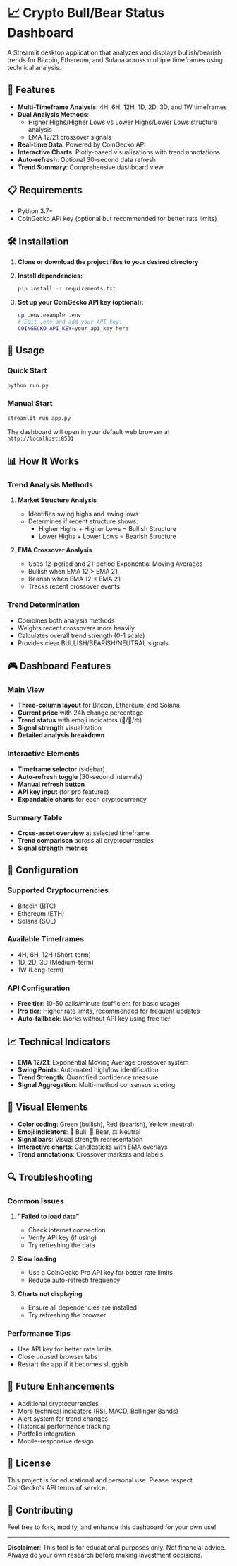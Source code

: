 # 📈 Crypto Bull/Bear Status Dashboard

A Streamlit desktop application that analyzes and displays bullish/bearish trends for Bitcoin, Ethereum, and Solana across multiple timeframes using technical analysis.

## 🚀 Features

- **Multi-Timeframe Analysis**: 4H, 6H, 12H, 1D, 2D, 3D, and 1W timeframes
- **Dual Analysis Methods**:
  - Higher Highs/Higher Lows vs Lower Highs/Lower Lows structure analysis
  - EMA 12/21 crossover signals
- **Real-time Data**: Powered by CoinGecko API
- **Interactive Charts**: Plotly-based visualizations with trend annotations
- **Auto-refresh**: Optional 30-second data refresh
- **Trend Summary**: Comprehensive dashboard view

## 📋 Requirements

- Python 3.7+
- CoinGecko API key (optional but recommended for better rate limits)

## 🛠️ Installation

1. **Clone or download the project files to your desired directory**

2. **Install dependencies:**
   ```bash
   pip install -r requirements.txt
   ```

3. **Set up your CoinGecko API key (optional):**
   ```bash
   cp .env.example .env
   # Edit .env and add your API key:
   COINGECKO_API_KEY=your_api_key_here
   ```

## 🎯 Usage

### Quick Start
```bash
python run.py
```

### Manual Start
```bash
streamlit run app.py
```

The dashboard will open in your default web browser at `http://localhost:8501`

## 📊 How It Works

### Trend Analysis Methods

1. **Market Structure Analysis**
   - Identifies swing highs and swing lows
   - Determines if recent structure shows:
     - Higher Highs + Higher Lows = Bullish Structure
     - Lower Highs + Lower Lows = Bearish Structure

2. **EMA Crossover Analysis**
   - Uses 12-period and 21-period Exponential Moving Averages
   - Bullish when EMA 12 > EMA 21
   - Bearish when EMA 12 < EMA 21
   - Tracks recent crossover events

### Trend Determination
- Combines both analysis methods
- Weights recent crossovers more heavily
- Calculates overall trend strength (0-1 scale)
- Provides clear BULLISH/BEARISH/NEUTRAL signals

## 🎮 Dashboard Features

### Main View
- **Three-column layout** for Bitcoin, Ethereum, and Solana
- **Current price** with 24h change percentage
- **Trend status** with emoji indicators (🐂/🐻/⚖️)
- **Signal strength** visualization
- **Detailed analysis breakdown**

### Interactive Elements
- **Timeframe selector** (sidebar)
- **Auto-refresh toggle** (30-second intervals)
- **Manual refresh button**
- **API key input** (for pro features)
- **Expandable charts** for each cryptocurrency

### Summary Table
- **Cross-asset overview** at selected timeframe
- **Trend comparison** across all cryptocurrencies
- **Signal strength metrics**

## 🔧 Configuration

### Supported Cryptocurrencies
- Bitcoin (BTC)
- Ethereum (ETH)
- Solana (SOL)

### Available Timeframes
- 4H, 6H, 12H (Short-term)
- 1D, 2D, 3D (Medium-term)
- 1W (Long-term)

### API Configuration
- **Free tier**: 10-50 calls/minute (sufficient for basic usage)
- **Pro tier**: Higher rate limits, recommended for frequent updates
- **Auto-fallback**: Works without API key using free tier

## 📈 Technical Indicators

- **EMA 12/21**: Exponential Moving Average crossover system
- **Swing Points**: Automated high/low identification
- **Trend Strength**: Quantified confidence measure
- **Signal Aggregation**: Multi-method consensus scoring

## 🎨 Visual Elements

- **Color coding**: Green (bullish), Red (bearish), Yellow (neutral)
- **Emoji indicators**: 🐂 Bull, 🐻 Bear, ⚖️ Neutral
- **Signal bars**: Visual strength representation
- **Interactive charts**: Candlesticks with EMA overlays
- **Trend annotations**: Crossover markers and labels

## 🔍 Troubleshooting

### Common Issues

1. **"Failed to load data"**
   - Check internet connection
   - Verify API key (if using)
   - Try refreshing the data

2. **Slow loading**
   - Use a CoinGecko Pro API key for better rate limits
   - Reduce auto-refresh frequency

3. **Charts not displaying**
   - Ensure all dependencies are installed
   - Try refreshing the browser

### Performance Tips
- Use API key for better rate limits
- Close unused browser tabs
- Restart the app if it becomes sluggish

## 🌟 Future Enhancements

- Additional cryptocurrencies
- More technical indicators (RSI, MACD, Bollinger Bands)
- Alert system for trend changes
- Historical performance tracking
- Portfolio integration
- Mobile-responsive design

## 📝 License

This project is for educational and personal use. Please respect CoinGecko's API terms of service.

## 🤝 Contributing

Feel free to fork, modify, and enhance this dashboard for your own use!

---

**Disclaimer**: This tool is for educational purposes only. Not financial advice. Always do your own research before making investment decisions.